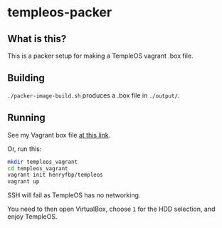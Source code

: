 # templeos-packer

## What is this?

This is a packer setup for making a TempleOS vagrant .box file.

## Building

`./packer-image-build.sh` produces a .box file in `./output/`.

## Running

See my Vagrant box file [at this link](https://app.vagrantup.com/henryfbp/boxes/templeos).

Or, run this:

```bash
mkdir templeos_vagrant
cd templeos_vagrant
vagrant init henryfbp/templeos
vagrant up
```

SSH will fail as TempleOS has no networking.

You need to then open VirtualBox, choose `1` for the HDD selection, and enjoy TempleOS.
